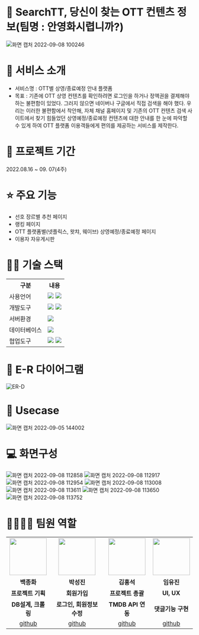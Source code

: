 # 📎 SearchTT, 당신이 찾는 OTT 컨텐츠 정보(팀명 : 안영화시렵니까?)
![화면 캡처 2022-09-08 100246](https://user-images.githubusercontent.com/111412367/189010995-e73be0f5-1e0f-4768-86a0-512f6593070e.jpg)

# 👀 서비스 소개
* 서비스명 : OTT별 상영/종료예정 안내 플랫폼
* 목표 : 기존에 OTT 상영 컨텐츠를 확인하려면 로그인을 하거나 정액권을 결제해야 하는 불편함이 있었다. 그러지 않으면 네이버나 구글에서 직접 검색을 해야 했다.
         우리는 이러한 불편함에서 착안해, 자체 채널 홈페이지 및 기존의 OTT 컨텐츠 검색 사이트에서 찾기 힘들었던 상영예정/종료예정 컨텐츠에 대한 안내를 한 눈에 파악할 수 있게 하여 
         OTT 플랫폼 이용객들에게 편의를 제공하는 서비스를 제작한다.

# 📅 프로젝트 기간
2022.08.16 ~ 09. 07(4주)

# ⭐ 주요 기능
* 선호 장르별 추천 페이지
* 랭킹 페이지
* OTT 플랫폼별(넷플릭스, 왓챠, 웨이브) 상영예정/종료예정 페이지
* 이용자 자유게시판

# 💪🏻 기술 스택
<table>
    <tr>
        <th>구분</th>
        <th>내용</th>
    </tr>
    <tr>
        <td>사용언어</td>
        <td>
            <img src="https://img.shields.io/badge/Java-007396?style=for-the-badge&logo=java&logoColor=white"/>
            <img src="https://img.shields.io/badge/JavaScript-F7DF1E?style=for-the-badge&logo=JavaScript&logoColor=white"/>
        </td>
    </tr>
    <tr>
        <td>개발도구</td>
        <td>
            <img src="https://img.shields.io/badge/Eclipse-2C2255?style=for-the-badge&logo=Eclipse&logoColor=white"/>
            <img src="https://img.shields.io/badge/VSCode-007ACC?style=for-the-badge&logo=VisualStudioCode&logoColor=white"/>
        </td>
    </tr>
    <tr>
        <td>서버환경</td>
        <td>
            <img src="https://img.shields.io/badge/Apache Tomcat-D22128?style=for-the-badge&logo=Apache Tomcat&logoColor=white"/>
        </td>
    </tr>
    <tr>
        <td>데이터베이스</td>
        <td>
            <img src="https://img.shields.io/badge/Oracle 11g-F80000?style=for-the-badge&logo=Oracle&logoColor=white"/>
        </td>
    </tr>
    <tr>
        <td>협업도구</td>
        <td>
            <img src="https://img.shields.io/badge/Git-F05032?style=for-the-badge&logo=Git&logoColor=white"/>
            <img src="https://img.shields.io/badge/GitHub-181717?style=for-the-badge&logo=GitHub&logoColor=white"/>
        </td>
    </tr>
</table>

# 📌 E-R 다이어그램
![ER-D](https://user-images.githubusercontent.com/111412367/189018495-88b454bc-5675-4c4f-a218-33fe9407baaf.png)

# 📌 Usecase
![화면 캡처 2022-09-05 144002](https://user-images.githubusercontent.com/111412367/189018571-d300e96e-f633-49b1-b9eb-9454cccf307f.jpg)

# 💻 화면구성
![화면 캡처 2022-09-08 112858](https://user-images.githubusercontent.com/111412367/189022012-8bf56a77-235c-45a9-a691-cc3718aab905.jpg)
![화면 캡처 2022-09-08 112917](https://user-images.githubusercontent.com/111412367/189022053-c081f73e-626d-4b43-b971-4cc1d2c91177.jpg)
![화면 캡처 2022-09-08 112954](https://user-images.githubusercontent.com/111412367/189022071-6157ed8e-1ea4-4da9-97dc-16108152d38f.jpg)
![화면 캡처 2022-09-08 113008](https://user-images.githubusercontent.com/111412367/189022084-9eae84bf-21e6-4b78-9547-4a5e13012f8e.jpg)
![화면 캡처 2022-09-08 113611](https://user-images.githubusercontent.com/111412367/189022099-606e707d-0cb9-412f-9972-4b2353894c2c.jpg)
![화면 캡처 2022-09-08 113650](https://user-images.githubusercontent.com/111412367/189022112-ea351b2e-1d79-4bdc-a272-f462258c1d4f.jpg)
![화면 캡처 2022-09-08 113752](https://user-images.githubusercontent.com/111412367/189022124-ed1ec649-99c4-474b-a41f-1b9b723eaa28.jpg)

# 👨‍👩‍👦‍👦 팀원 역할
<table>
  <tr>
    <td align="center"><img src="https://item.kakaocdn.net/do/fd49574de6581aa2a91d82ff6adb6c0115b3f4e3c2033bfd702a321ec6eda72c" width="100" height="100"/></td>
    <td align="center"><img src="https://mb.ntdtv.kr/assets/uploads/2019/01/Screen-Shot-2019-01-08-at-4.31.55-PM-e1546932545978.png" width="100" height="100"/></td>
    <td align="center"><img src="https://mblogthumb-phinf.pstatic.net/20160127_177/krazymouse_1453865104404DjQIi_PNG/%C4%AB%C4%AB%BF%C0%C7%C1%B7%BB%C1%EE_%B6%F3%C0%CC%BE%F0.png?type=w2" width="100" height="100"/></td>
    <td align="center"><img src="https://i.pinimg.com/236x/ed/bb/53/edbb53d4f6dd710431c1140551404af9.jpg" width="100" height="100"/></td>
  <tr>
    <td align="center"><strong>백종화</strong></td>
    <td align="center"><strong>박성진</strong></td>
    <td align="center"><strong>김홍석</strong></td>
    <td align="center"><strong>임유진</strong></td>
  </tr>
  <tr>
    <td align="center"><b>프로젝트 기획</b></td>
    <td align="center"><b>회원가입</b></td>
    <td align="center"><b>프로젝트 총괄</b></td>
    <td align="center"><b>UI, UX</b></td>
  </tr>
   <tr>
    <td align="center"><b>DB설계, 크롤링</b></td>
    <td align="center"><b>로그인, 회원정보 수정</b></td>
    <td align="center"><b>TMDB API 연동</b></td>
    <td align="center"><b>댓글기능 구현</b></td>
  </tr>
  <tr>
    <td align="center"><a href="https://github.com/bladeguard" target='_blank'>github</a></td>
    <td align="center"><a href="https://github.com/자신의username작성해주세요" target='_blank'>github</a></td>
    <td align="center"><a href="https://github.com/자신의username작성해주세요" target='_blank'>github</a></td>
    <td align="center"><a href="https://github.com/자신의username작성해주세요" target='_blank'>github</a></td>
  </tr>
</table>
